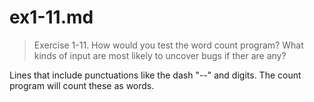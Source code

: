 # ex1-11.md

> Exercise 1-11. How would you test the word count program?
> What kinds of input are most likely to uncover bugs if ther are any?

Lines that include punctuations like the dash "--" and digits. The count
program will count these as words. 

